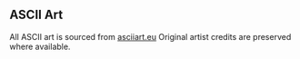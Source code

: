 ## ASCII Art
All ASCII art is sourced from [asciiart.eu](https://www.asciiart.eu/)
Original artist credits are preserved where available.